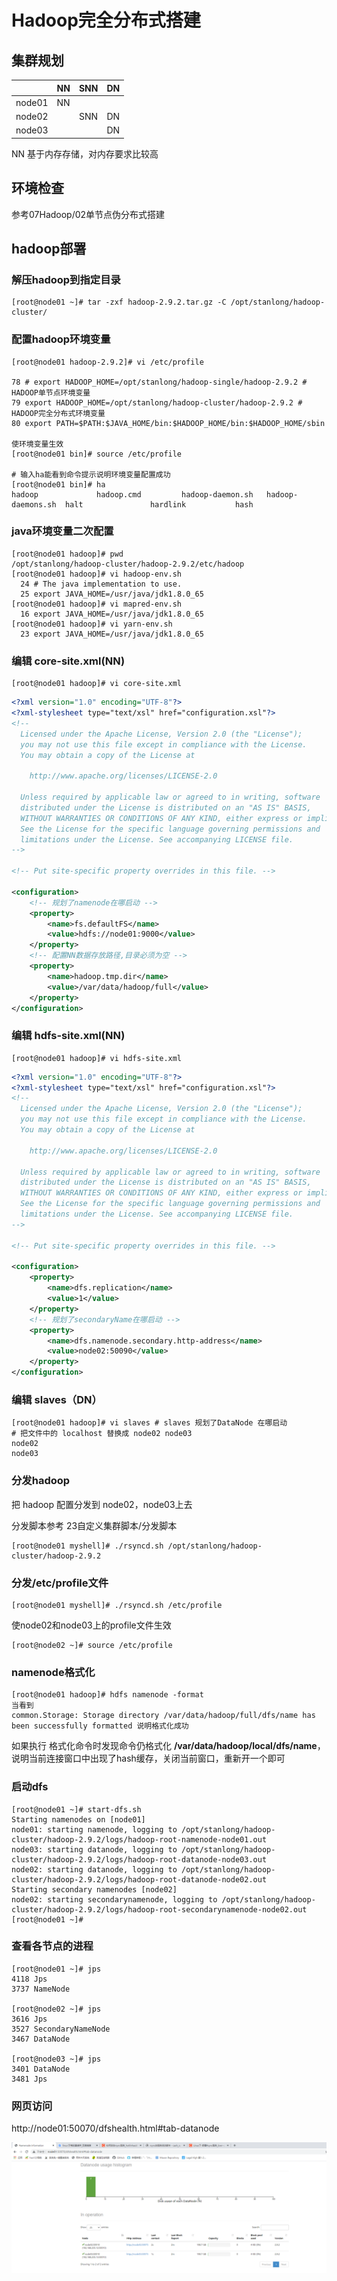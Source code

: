 # Hadoop完全分布式搭建

## 集群规划

|        | NN   | SNN  | DN   |
| ------ | ---- | ---- | ---- |
| node01 | NN   |      |      |
| node02 |      | SNN  | DN   |
| node03 |      |      | DN   |

NN 基于内存存储，对内存要求比较高

## 环境检查

参考07Hadoop/02单节点伪分布式搭建

## hadoop部署

### 解压hadoop到指定目录

```shell
[root@node01 ~]# tar -zxf hadoop-2.9.2.tar.gz -C /opt/stanlong/hadoop-cluster/
```

### 配置hadoop环境变量

```shell
[root@node01 hadoop-2.9.2]# vi /etc/profile

78 # export HADOOP_HOME=/opt/stanlong/hadoop-single/hadoop-2.9.2 # HADOOP单节点环境变量
79 export HADOOP_HOME=/opt/stanlong/hadoop-cluster/hadoop-2.9.2 # HADOOP完全分布式环境变量
80 export PATH=$PATH:$JAVA_HOME/bin:$HADOOP_HOME/bin:$HADOOP_HOME/sbin

使环境变量生效
[root@node01 bin]# source /etc/profile

# 输入ha能看到命令提示说明环境变量配置成功
[root@node01 bin]# ha
hadoop             hadoop.cmd         hadoop-daemon.sh   hadoop-daemons.sh  halt               hardlink           hash      
```

### java环境变量二次配置

```shell
[root@node01 hadoop]# pwd
/opt/stanlong/hadoop-cluster/hadoop-2.9.2/etc/hadoop
[root@node01 hadoop]# vi hadoop-env.sh 
  24 # The java implementation to use.
  25 export JAVA_HOME=/usr/java/jdk1.8.0_65
[root@node01 hadoop]# vi mapred-env.sh 
  16 export JAVA_HOME=/usr/java/jdk1.8.0_65
[root@node01 hadoop]# vi yarn-env.sh
  23 export JAVA_HOME=/usr/java/jdk1.8.0_65
```

### 编辑 core-site.xml(NN)

```shell
[root@node01 hadoop]# vi core-site.xml
```

```xml
<?xml version="1.0" encoding="UTF-8"?>
<?xml-stylesheet type="text/xsl" href="configuration.xsl"?>
<!--
  Licensed under the Apache License, Version 2.0 (the "License");
  you may not use this file except in compliance with the License.
  You may obtain a copy of the License at

    http://www.apache.org/licenses/LICENSE-2.0

  Unless required by applicable law or agreed to in writing, software
  distributed under the License is distributed on an "AS IS" BASIS,
  WITHOUT WARRANTIES OR CONDITIONS OF ANY KIND, either express or implied.
  See the License for the specific language governing permissions and
  limitations under the License. See accompanying LICENSE file.
-->

<!-- Put site-specific property overrides in this file. -->

<configuration>
    <!-- 规划了namenode在哪启动 -->
    <property>
        <name>fs.defaultFS</name>
        <value>hdfs://node01:9000</value>
    </property>
    <!-- 配置NN数据存放路径,目录必须为空 -->
    <property>
        <name>hadoop.tmp.dir</name>
        <value>/var/data/hadoop/full</value>
    </property>
</configuration>
```

### 编辑 hdfs-site.xml(NN)

```shell
[root@node01 hadoop]# vi hdfs-site.xml
```

```xml
<?xml version="1.0" encoding="UTF-8"?>
<?xml-stylesheet type="text/xsl" href="configuration.xsl"?>
<!--
  Licensed under the Apache License, Version 2.0 (the "License");
  you may not use this file except in compliance with the License.
  You may obtain a copy of the License at

    http://www.apache.org/licenses/LICENSE-2.0

  Unless required by applicable law or agreed to in writing, software
  distributed under the License is distributed on an "AS IS" BASIS,
  WITHOUT WARRANTIES OR CONDITIONS OF ANY KIND, either express or implied.
  See the License for the specific language governing permissions and
  limitations under the License. See accompanying LICENSE file.
-->

<!-- Put site-specific property overrides in this file. -->

<configuration>
    <property>
        <name>dfs.replication</name>
        <value>1</value>
    </property>
    <!-- 规划了secondaryName在哪启动 -->
    <property>
        <name>dfs.namenode.secondary.http-address</name>
        <value>node02:50090</value>
    </property>
</configuration>
```

### 编辑 slaves（DN）

```shell
[root@node01 hadoop]# vi slaves # slaves 规划了DataNode 在哪启动
# 把文件中的 localhost 替换成 node02 node03
node02
node03
```

### 分发hadoop

把 hadoop 配置分发到 node02，node03上去

分发脚本参考 23自定义集群脚本/分发脚本

```shell
[root@node01 myshell]# ./rsyncd.sh /opt/stanlong/hadoop-cluster/hadoop-2.9.2
```

### 分发/etc/profile文件

```shell
[root@node01 myshell]# ./rsyncd.sh /etc/profile
```

使node02和node03上的profile文件生效

```shell
[root@node02 ~]# source /etc/profile
```

### namenode格式化

```shell
[root@node01 hadoop]# hdfs namenode -format
当看到
common.Storage: Storage directory /var/data/hadoop/full/dfs/name has been successfully formatted 说明格式化成功
```

如果执行 格式化命令时发现命令仍格式化 **/var/data/hadoop/local/dfs/name**， 说明当前连接窗口中出现了hash缓存，关闭当前窗口，重新开一个即可

### 启动dfs

```shell
[root@node01 ~]# start-dfs.sh 
Starting namenodes on [node01]
node01: starting namenode, logging to /opt/stanlong/hadoop-cluster/hadoop-2.9.2/logs/hadoop-root-namenode-node01.out
node03: starting datanode, logging to /opt/stanlong/hadoop-cluster/hadoop-2.9.2/logs/hadoop-root-datanode-node03.out
node02: starting datanode, logging to /opt/stanlong/hadoop-cluster/hadoop-2.9.2/logs/hadoop-root-datanode-node02.out
Starting secondary namenodes [node02]
node02: starting secondarynamenode, logging to /opt/stanlong/hadoop-cluster/hadoop-2.9.2/logs/hadoop-root-secondarynamenode-node02.out
[root@node01 ~]# 
```

### 查看各节点的进程

```shell
[root@node01 ~]# jps
4118 Jps
3737 NameNode

[root@node02 ~]# jps
3616 Jps
3527 SecondaryNameNode
3467 DataNode

[root@node03 ~]# jps
3401 DataNode
3481 Jps
```

### 网页访问

http://node01:50070/dfshealth.html#tab-datanode

![](./doc/07.png)

